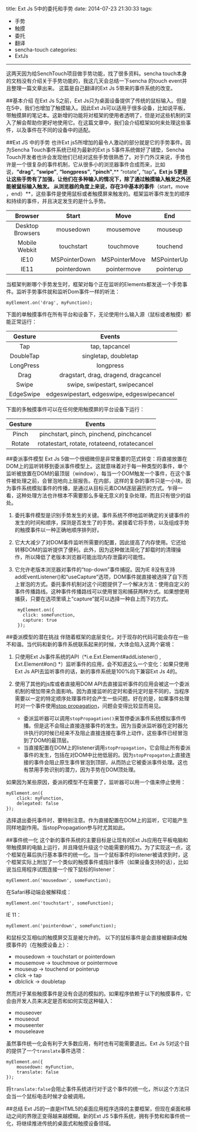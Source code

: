 title: Ext Js 5中的委托和手势
date: 2014-07-23 21:30:33
tags:
- 手势
- 触摸
- 委托
- 翻译
- sencha-touch
categories:
- ExtJs
---
这两天因为给SenchTouch项目做手势功能，找了很多资料。sencha touch本身的文档没有介绍关于手势功能的，我这几天会总结一下sencha 的touch event并且整理一篇文章出来。
这篇是自己翻译的Ext Js 5带来的事件系统的改变。

##基本介绍
在Ext Js 5之前，Ext Js只为桌面设备提供了传统的鼠标输入。但是在5中，我们也增加了触摸输入。因此Ext Js可以适用于很多设备，比如说平板，带触摸屏的笔记本。这新增的功能将对框架的使用者透明了，但是对这些机制的深入了解会帮助你更好地使用它。在这篇文章中，我们会介绍框架如何来处理这些事件，以及事件在不同的设备中的适配。
<!-- more --> 
##Ext JS 中的手势
也许Ext js5所增加的最令人激动的部分就是它的手势事件。因为Sencha Touch事件系统已经为最新的Ext js 5事件系统做好了铺垫，Sencha Touch开发者也许会发现他们已经对这些手势很熟悉了。对于门外汉来说，手势也许是一个很复杂的事件机制，它从很多小的浏览器事件合成而来，比如说，**“drag”**, **“swipe”**, **“longpress”**, **“pinch”**,** “rotate”**,** “tap”**。Ext js 5更是让这些手势有了加强，让他们在多种输入的情况下，除了通过触摸输入触发之外还能被鼠标输入触发。
从浏览器的角度上来说，存在3中基本的事件**（start，move ，end）**，这些事件是使用鼠标或者触摸屏来触发的。框架监听事件发生的顺序和持续的事件，并且决定发生的是什么手势。

| Browser|Start|Move|End
|:--:|:--:|:---:|:--:
| Desktop Browsers|mousedown|mousemove|mouseup
| Mobile Webkit|touchstart|touchmove|touchend
| IE10|MSPointerDown|MSPointerMove|MSPointerUp
| IE11|pointerdown|pointermove|pointerup

当框架判断哪个手势发生时，框架对每个正在监听的Elements都发送一个手势事件。监听手势事件就和监听Dom事件一样的听法：

    myElement.on('drag', myFunction);

下面的单触摸事件在所有平台和设备下，无论使用什么输入源（鼠标或者触摸）都能正常运行：

|Gesture    |Events
|:--:|:--:
|Tap|   tap, tapcancel
|DoubleTap| singletap, doubletap
|LongPress| longpress
|Drag|  dragstart, drag, dragend, dragcancel
|Swipe| swipe, swipestart, swipecancel
|EdgeSwipe| edgeswipestart, edgeswipe, edgeswipecancel

下面的多触摸事件可以在任何使用触摸屏的平台设备下运行：

|Gesture|   Events
|:--:|:--:
|Pinch| pinchstart, pinch, pinchend, pinchcancel
|Rotate|    rotatestart, rotate, rotateend, rotatecancel

##委派事件模型
Ext Js 5做一个很细微但是非常重要的范式转变：将直接放置在DOM上的监听转移到委派事件模型上。这就意味着对于每一种类型的事件，单个监听被放置在DOM的最顶层（window），每当一个DOM触发一个事件，在这个事件被处理之前，会冒泡地向上层报告。在内部，这样的复杂的事件只是一小块，因为事件系统模拟事件的传播，是通过从目标元素DOM逐层遍历的方式。乍得一看，这种处理方法也许根本不需要那么多毫无意义的复杂处理，而且只有很少的益处。

1. 委托事件模型是识别手势发生的关键。事件系统不停地监听确定的关键事件的发生的时间和顺序，探测是否发生了的手势。紧接着它将手势，以及组成手势的触摸事件以一种正确地顺序排列好。
2. 它大大减少了对DOM事件监听所需要的配置，因此提高了内存使用。它还给转移DOM的监听提供了便利。此外，因为这种做法简化了卸载时的清理操作，所以降低了老版本浏览器可能出现内存泄露的可能性。
3. 它允许老版本浏览器对事件的“top-down”事件捕捉。因为IE 8没有支持addEventListener()和“useCapture”选项，DOM事件就直接被选择了自下而上冒泡的方式。委托事件机制对这个问题提供了一个解决方法：使用自定义的事件传播路线。这种事件传播路线可以使用冒泡和捕获两种方式。如果想使用捕获，只要在选项里填上“capture”就可以选择一种自上而下的方式。

        myElement.on({
          click: someFunction,
          capture: true
        });

##委派模型的潜在挑战
伴随着框架的底层变化，对于现存的代码可能会存在一些不和谐。当代码和新的事件系统联系起来的时候，大体会陷入这两个窘境：
1. 只使用Ext Js事件系统的API（*i.e.Ext.Element#addListener() , Ext.Element#on() *）监听事件的应用，会不知道这么一个变化：如果只使用Ext Js API去监听事件的话，新的事件系统是100%向下兼容Ext Js 4的。
2. 使用了其他的js库或者直接用DOM API去直接监听事件的应用会被这一个委派机制的增加带来负面影响。因为直接监听的定时和委托定时是不同的，当程序需要以一定的特定顺序处理事件时会产生一些问题。好在的是，如果事件处理时对一个事件使用[stop propagation](https://developer.mozilla.org/en-US/docs/Web/API/event.stopPropagation)，问题会变得比较显而易见。

   + 委派监听器可以调用`stopPropagation()`来暂停委派事件系统模拟事件传播。但是这不会阻止直接连接事件的发生。因为当委派监听器在定时器允许执行的时候已经来不及阻止直接连接在事件上动作，这些事件已经冒泡到了DOM的最顶层。
   + 当直接配置在DOM上的listener调用`stopPropagation`，它会阻止所有委派事件的发生，包括在对DOM中比他低层的。因为`stopPropagaton`上直接连接的事件会阻止原生事件冒泡到顶部，从而防止它被委派事件处理。这也有禁用手势识别的潜力，因为手势在DOM顶处理。

如果因为某些原因，委派的模型不在需要了，监听器可以用一个值来停止使用：
        
    myElement.on({
        click: myFunction,
        delegated: false
    });

选择退出委托事件时，要特别注意。作为直接配置在DOM上的监听，它可能产生同样地副作用。当stopPropagation参与时尤其如此。

##事件统一化
这个新的事件系统的主要目标是让现有的Ext Js应用在平板电脑和带触摸屏的电脑上运行，并且降低升级这个功能需要的精力。为了实现这一点，这个框架在幕后执行基本事件的统一化。当一个鼠标事件的listener被请求到时，这个框架实际上附加了一个类似的触摸事件或指针事件（如果设备支持的话），比如说当应用程序试图连接一个按下鼠标的listener：

    myElement.on('mousedown', someFunction);

在Safari移动端会被解释成：

    myElement.on('touchstart', someFunction);

IE 11：

    myElement.on('pointerdown', someFunction);

和鼠标交互相似的触摸屏交互是被允许的。
以下的鼠标事件是会直接被翻译成触摸事件的（在触摸设备上）：
+ mousedown -> touchstart or pointerdown
+ mousemove -> touchmove or pointermove
+ mouseup -> touchend or pointerup
+ click -> tap
+ dblclick -> doubletap

然而对于某些触摸事件是没有合适的模拟的。如果程序依赖于以下的触摸事件，它会由开发人员来决定是否和如何实现这种输入：
- mouseover
- mouseout
- mouseenter
- mouseleave

虽然事件统一化会有利于大多数应用，有时也有可能需要退出。Ext Js 5对这个目的提供了一个`translate`事件选项：

    myElement.on({
        mousedown: myFunction,
        translate: false
    });

将`translate:false`会阻止事件系统进行对于这个事件的统一化，所以这个方法只会当一个鼠标电击时候才会被调用。

##总结
Ext JS的一直是HTML5的桌面应用程序选择的主要框架，但现在桌面和移动之间的界限正变得越来越模糊。新的Ext JS 5事件系统，拥有手势和和事件统一化，将继续推进传统的桌面式和触摸设备领域。
